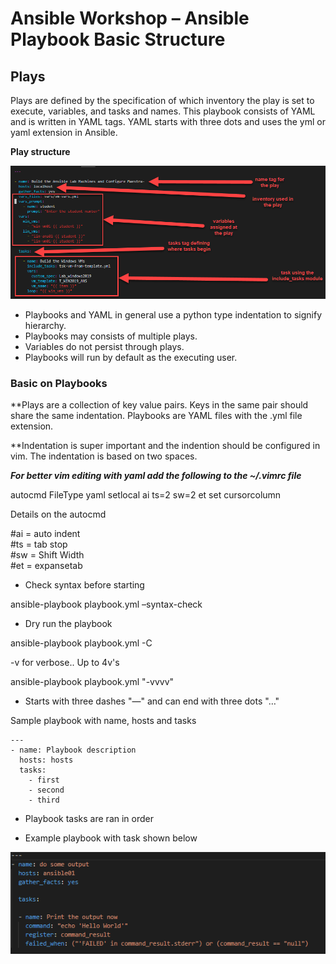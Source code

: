 # Ansible Workshop – Ansible Playbook Basic Structure

## Plays

Plays are defined by the specification of which inventory the play is set to execute, variables, and tasks and names. This playbook consists of YAML and is written in YAML tags. 
YAML starts with three dots and uses the yml or yaml extension in Ansible.

**Play structure**

![](/images/play-structure.png)

* Playbooks and YAML in general use a python type indentation to signify hierarchy.
* Playbooks may consists of multiple plays.
* Variables do not persist through plays.
* Playbooks will run by default as the executing user.

### Basic on Playbooks

**Plays are a collection of key value pairs. Keys in the same pair should share the same indentation. Playbooks are YAML files with the .yml file extension.

**Indentation is super important and the indention should be configured in vim. The indentation is based on two spaces.

___For better vim editing with yaml add the following to the ~/.vimrc file___

autocmd FileType yaml setlocal ai ts=2 sw=2 et
set cursorcolumn

Details on the autocmd

#ai = auto indent<br>
#ts = tab stop<br>
#sw = Shift Width<br>
#et = expansetab<br>

* Check syntax before starting

ansible-playbook playbook.yml –syntax-check

* Dry run the playbook

ansible-playbook playbook.yml -C

-v for verbose.. Up to 4v's

ansible-playbook playbook.yml "-vvvv"

* Starts with three dashes "—" and can end with three dots "…"

Sample playbook with name, hosts and tasks

```
---
- name: Playbook description
  hosts: hosts
  tasks:
    - first
    - second
    - third
```
* Playbook tasks are ran in order

* Example playbook with task shown below

![](/images/playbook-example-task.png)
